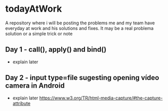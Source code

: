 # todayAtWork
A repository where i will be posting the problems me and my team have everyday at work and his solutions and fixes. It may be a real problema solution or a simple trick or note

## Day 1 - call(), apply() and bind()
- explain later

## Day 2 - input type=file sugesting opening vídeo camera in Android 
- explain later
https://www.w3.org/TR/html-media-capture/#the-capture-attribute
